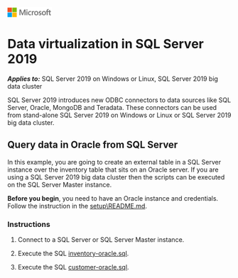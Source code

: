 ![](./media/solutions-microsoft-logo-small.png)
# Data virtualization in SQL Server 2019

***Applies to:*** SQL Server 2019 on Windows or Linux, SQL Server 2019 big data cluster

SQL Server 2019 introduces new ODBC connectors to data sources like SQL Server, Oracle, MongoDB and Teradata. These connectors can be used from stand-alone SQL Server 2019 on Windows or Linux or SQL Server 2019 big data cluster.

## Query data in Oracle from SQL Server

In this example, you are going to create an external table in a SQL Server instance over the inventory table that sits on an Oracle server. If you are using a SQL Server 2019 big data cluster then the scripts can be executed on the SQL Server Master instance.

**Before you begin**, you need to have an Oracle instance and credentials. Follow the instruction in the [setup\README.md](setup\README.md).

### Instructions

1. Connect to a SQL Server or SQL Server Master instance.

1. Execute the SQL [inventory-oracle.sql](inventory-oracle.sql/).

1. Execute the SQL [customer-oracle.sql](customer-oracle.sql/).
